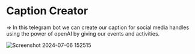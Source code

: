 # Caption Creator
=> In this telegram bot we can create our caption for social media handles using the power of openAI by giving our events and activities.

![Screenshot 2024-07-06 152515](https://github.com/janmajay6/telegram-bot/assets/89271993/b46a572a-ff16-419c-b73f-f6c1cbaa7aa5)
